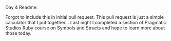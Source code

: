 Day 4 Readme:

Forgot to include this in initial pull request. This pull request is just a simple calculator that I put together...
Last night I completed a section of Pragmatic Studios Ruby course on Symbols and Structs and hope to learn more about those today.  
